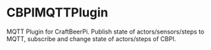 # CBPIMQTTPlugin
MQTT Plugin for CraftBeerPi. Publish state of actors/sensors/steps to MQTT, subscribe and change state of actors/steps of CBPI.
